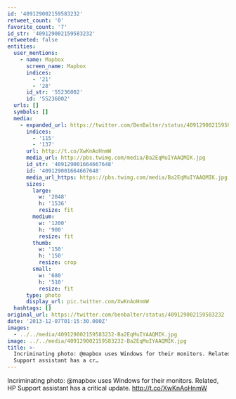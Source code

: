 ```yaml
---
id: '409129002159583232'
retweet_count: '0'
favorite_count: '7'
id_str: '409129002159583232'
retweeted: false
entities:
  user_mentions:
    - name: Mapbox
      screen_name: Mapbox
      indices:
        - '21'
        - '28'
      id_str: '55236002'
      id: '55236002'
  urls: []
  symbols: []
  media:
    - expanded_url: https://twitter.com/BenBalter/status/409129002159583232/photo/1
      indices:
        - '115'
        - '137'
      url: http://t.co/XwKnAoHnmW
      media_url: http://pbs.twimg.com/media/Ba2EqMuIYAAQMIK.jpg
      id_str: '409129001664667648'
      id: '409129001664667648'
      media_url_https: https://pbs.twimg.com/media/Ba2EqMuIYAAQMIK.jpg
      sizes:
        large:
          w: '2048'
          h: '1536'
          resize: fit
        medium:
          w: '1200'
          h: '900'
          resize: fit
        thumb:
          w: '150'
          h: '150'
          resize: crop
        small:
          w: '680'
          h: '510'
          resize: fit
      type: photo
      display_url: pic.twitter.com/XwKnAoHnmW
  hashtags: []
original_url: https://twitter.com/benbalter/status/409129002159583232
date: '2013-12-07T01:15:30.000Z'
images:
  - ../../media/409129002159583232-Ba2EqMuIYAAQMIK.jpg
image: ../../media/409129002159583232-Ba2EqMuIYAAQMIK.jpg
title: >-
  Incriminating photo: @mapbox uses Windows for their monitors. Related, HP
  Support assistant has a cr…
---
```


Incriminating photo: @mapbox uses Windows for their monitors. Related, HP Support assistant has a critical update. http://t.co/XwKnAoHnmW